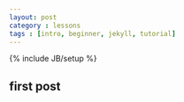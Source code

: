 ```yaml
---
layout: post
category : lessons
tags : [intro, beginner, jekyll, tutorial]
---
```

{% include JB/setup %}


## first post